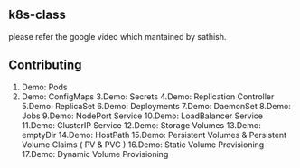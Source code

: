 ## k8s-class

please refer the google video which mantained by sathish. 

## Contributing

1. Demo: Pods
2. Demo: ConfigMaps
3.Demo: Secrets
4.Demo: Replication Controller
5.Demo: ReplicaSet
6.Demo: Deployments
7.Demo: DaemonSet
8.Demo: Jobs
9.Demo: NodePort Service
10.Demo: LoadBalancer Service
11.Demo: ClusterIP Service
12.Demo: Storage Volumes
13.Demo: emptyDir
14.Demo: HostPath
15.Demo: Persistent Volumes & Persistent Volume Claims ( PV & PVC )
16.Demo: Static Volume Provisioning
17.Demo: Dynamic Volume Provisioning


